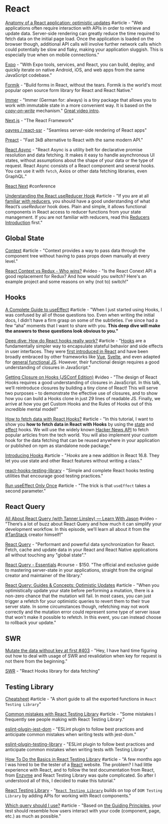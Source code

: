 # React

[Anatomy of a React application: optimistic updates](https://medium.com/guidesmiths-dev/anatomy-of-a-react-application-optimistic-updates-e4a3318665c7) \#article - "Web applications often require interaction with APIs in order to retrieve and update data. Server-side rendering can greatly reduce the time required to fetch data on the initial page load. Once the application is loaded on the browser though, additional API calls will involve further network calls which could potentially be slow and flaky, making your application sluggish. This is especially true when on mobile connections."

[Expo](https://expo.io/) - "With Expo tools, services, and React, you can build, deploy, and quickly iterate on native Android, iOS, and web apps from the same JavaScript codebase."

[Formik](https://formik.org/) - "Build forms in React, without the tears. Formik is the world's most popular open source form library for React and React Native."

[Immer](https://immerjs.github.io/immer/) - "Immer \(German for: always\) is a tiny package that allows you to work with immutable state in a more convenient way. It is based on the [_copy-on-write_](https://en.wikipedia.org/wiki/Copy-on-write) mechanism." [Great video intro](https://www.youtube.com/watch?v=8kC5fHlir4E).

[Next.js](https://nextjs.org/) - "The React Framework"

[oayres/react-ssr](https://github.com/oayres/react-ssr) - "Seamless server-side rendering of React apps"

[Preact](https://preactjs.com/) - "Fast 3kB alternative to React with the same modern API."

[React Async](https://docs.react-async.com/) - "React Async is a utility belt for declarative promise resolution and data fetching. It makes it easy to handle asynchronous UI states, without assumptions about the shape of your data or the type of request. React Async consists of a React component and several hooks. You can use it with `fetch`, Axios or other data fetching libraries, even GraphQL."

[React Next](https://react-next.com/) \#conference

[Understanding the React useReducer Hook](https://alligator.io/react/usereducer/#:~:text=%20Understanding%20the%20React%20useReducer%20Hook%20%201,Context%20API%20or%20whatever%20means%20you...%20More%20) \#article - "If you are at all [familiar with reducers](https://alligator.io/redux/redux-intro/#whats-a-reducer), you should have a good understanding of what React’s _useReducer_ hook does. Plain and simple, it allows functional components in React access to reducer functions from your state management. If you are not familiar with reducers, read this [Reducers Introduction](https://redux.js.org/basics/reducers) first."

## Global State

[Context](https://reactjs.org/docs/context.html) \#article - "Context provides a way to pass data through the component tree without having to pass props down manually at every level."

[React Context vs Redux - Who wins?](https://www.youtube.com/watch?v=OvM4hIxrqAw) \#video - "Is the React Conext API a good replacement for Redux? And how would you switch? Here's an example project and some reasons on why \(not to\) switch!"

## Hooks

[A Complete Guide to useEffect](https://overreacted.io/a-complete-guide-to-useeffect/) \#article - "When I just started using Hooks, I was confused by all of those questions too. Even when writing the initial docs, I didn’t have a firm grasp on some of the subtleties. I’ve since had a few “aha” moments that I want to share with you. **This deep dive will make the answers to these questions look obvious to you."**

[Deep dive: How do React hooks really work?](https://www.netlify.com/blog/2019/03/11/deep-dive-how-do-react-hooks-really-work/) \#article - "[Hooks](https://reactjs.org/hooks) are a fundamentally simpler way to encapsulate stateful behavior and side effects in user interfaces. They were [first introduced in React](https://www.youtube.com/watch?v=dpw9EHDh2bM) and have been broadly embraced by other frameworks like [Vue](https://css-tricks.com/what-hooks-mean-for-vue/), [Svelte](https://twitter.com/Rich_Harris/status/1093260097558581250), and even adapted for [general functional JS](https://github.com/getify/TNG-Hooks). However, their functional design requires a good understanding of closures in JavaScript."

[Getting Closure on Hooks \(JSConf Edition\)](https://www.swyx.io/speaking/react-hooks/) \#video - "The design of React Hooks requires a good understanding of closures in JavaScript. In this talk, we’ll reintroduce closures by building a tiny clone of React! This will serve two purposes – to demonstrate the effective use of closures, and to show how you can build a Hooks clone in just 29 lines of readable JS. Finally, we arrive at how you get Custom Hooks and the Rules of Hooks out of this incredible mental model!"

[How to fetch data with React Hooks?](https://www.robinwieruch.de/react-hooks-fetch-data) \#article - "In this tutorial, I want to show you **how to fetch data in React with Hooks** by using the [state](https://reactjs.org/docs/hooks-state.html) and [effect](https://reactjs.org/docs/hooks-effect.html) hooks. We will use the widely known [Hacker News API](https://hn.algolia.com/api) to fetch popular articles from the tech world. You will also implement your custom hook for the data fetching that can be reused anywhere in your application or published on npm as standalone node package."

[Introducing Hooks](https://reactjs.org/docs/hooks-intro.html) \#article - "_Hooks_ are a new addition in React 16.8. They let you use state and other React features without writing a class."

[react-hooks-testing-library](https://react-hooks-testing-library.com/) - "Simple and complete React hooks testing utilities that encourage good testing practices."

[Run useEffect Only Once](https://css-tricks.com/run-useeffect-only-once/) \#article - "The trick is that `useEffect` takes a second parameter."

## React Query

[All About React Query \(with Tanner Linsley\) — Learn With Jason](https://www.youtube.com/watch?v=DocXo3gqGdI) \#video - "There‘s a lot of buzz about React Query and how much it can simplify your development workflow. In this episode, we’ll learn all about it from the [\#TanStack](https://www.youtube.com/results?search_query=%23TanStack) creator himself!"

[React Query](https://react-query.tanstack.com/) - "Performant and powerful data synchronization for React. Fetch, cache and update data in your React and React Native applications all without touching any "global state"."

[React Query - Essentials](https://learn.tanstack.com/) \#course - $150. "The official and exclusive guide to mastering server-state in your applications, straight from the original creator and maintainer of the library."

[React Query: Guides & Concepts: Optimistic Updates](https://react-query.tanstack.com/docs/guides/optimistic-updates) \#article - "When you optimistically update your state before performing a mutation, there is a non-zero chance that the mutation will fail. In most cases, you can just trigger a refetch for your optimistic queries to revert them to their true server state. In some circumstances though, refetching may not work correctly and the mutation error could represent some type of server issue that won't make it possible to refetch. In this event, you can instead choose to rollback your update."

## SWR

[Mutate the data without key at first \#403](https://github.com/vercel/swr/issues/403) - "Hey, I have hard time figuring out how to deal with usage of SWR and revalidation when key for request is not there from the beginning."

[SWR](https://swr.vercel.app/) - "React Hooks library for data fetching"

## Testing Library

[Cheatsheet](https://testing-library.com/docs/react-testing-library/cheatsheet) \#article - "A short guide to all the exported functions in `React Testing Library`"

[Common mistakes with React Testing Library](https://kentcdodds.com/blog/common-mistakes-with-react-testing-library) \#article - "Some mistakes I frequently see people making with React Testing Library."

[eslint-plugin-jest-dom](https://github.com/testing-library/eslint-plugin-jest-dom) - "ESLint plugin to follow best practices and anticipate common mistakes when writing tests with jest-dom."

[eslint-plugin-testing-library](https://github.com/testing-library/eslint-plugin-testing-library) - "ESLint plugin to follow best practices and anticipate common mistakes when writing tests with Testing Library"

[How To Do the Basics in React Testing Library](https://medium.com/better-programming/how-to-do-the-basics-in-react-testing-library-c52cdb3a7726) \#article - "A few months ago I was hired to be the tester of a [React](https://reactjs.org/) website. The problem? I had little experience with React, and to follow the test documentation from React, from [Enzyme](https://airbnb.io/enzyme/) and React Testing Library was quite complicated. So after I understood all of this, I decided to make this tutorial."

[React Testing Library](https://testing-library.com/docs/react-testing-library/intro) - "[`React Testing Library`](https://github.com/testing-library/react-testing-library) builds on top of `DOM Testing Library` by adding APIs for working with React components."

[Which query should I use?](https://testing-library.com/docs/guide-which-query) \#article - "Based on [the Guiding Principles](https://testing-library.com/docs/guiding-principles), your test should resemble how users interact with your code \(component, page, etc.\) as much as possible."

